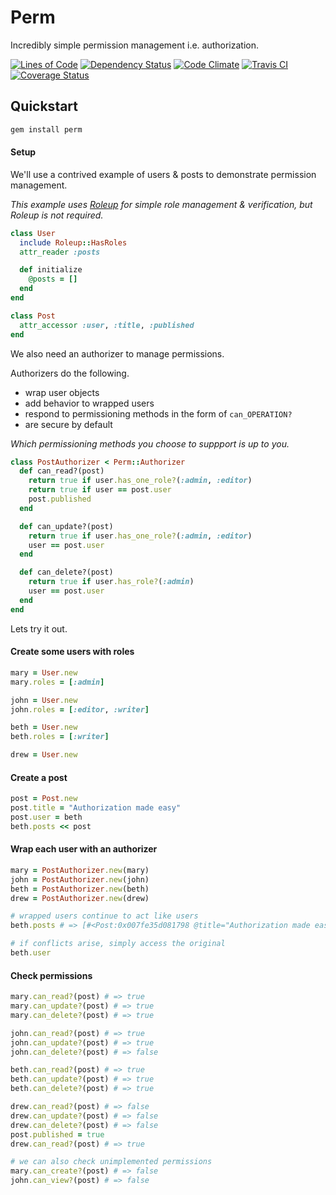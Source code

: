 # Perm

Incredibly simple permission management i.e. authorization.

[![Lines of Code](http://img.shields.io/badge/loc-29-brightgreen.svg)](http://blog.codinghorror.com/the-best-code-is-no-code-at-all/)
[![Dependency Status](https://gemnasium.com/hopsoft/perm.svg)](https://gemnasium.com/hopsoft/perm)
[![Code Climate](https://codeclimate.com/github/hopsoft/perm/badges/gpa.svg)](https://codeclimate.com/github/hopsoft/perm)
[![Travis CI](https://travis-ci.org/hopsoft/perm.svg)](https://travis-ci.org/hopsoft/perm)
[![Coverage Status](https://img.shields.io/coveralls/hopsoft/perm.svg)](https://coveralls.io/r/hopsoft/perm?branch=master)

## Quickstart

```sh
gem install perm
```

#### Setup

We'll use a contrived example of users & posts to demonstrate permission management.

_This example uses [Roleup](https://github.com/hopsoft/roleup) for simple role management & verification, but Roleup is not required._

```ruby
class User
  include Roleup::HasRoles
  attr_reader :posts

  def initialize
    @posts = []
  end
end
```

```ruby
class Post
  attr_accessor :user, :title, :published
end
```

We also need an authorizer to manage permissions.

Authorizers do the following.

- wrap user objects
- add behavior to wrapped users
- respond to permissioning methods in the form of `can_OPERATION?`
- are secure by default

_Which permissioning methods you choose to suppport is up to you._

```ruby
class PostAuthorizer < Perm::Authorizer
  def can_read?(post)
    return true if user.has_one_role?(:admin, :editor)
    return true if user == post.user
    post.published
  end

  def can_update?(post)
    return true if user.has_one_role?(:admin, :editor)
    user == post.user
  end

  def can_delete?(post)
    return true if user.has_role?(:admin)
    user == post.user
  end
end
```

Lets try it out.

#### Create some users with roles

```ruby
mary = User.new
mary.roles = [:admin]

john = User.new
john.roles = [:editor, :writer]

beth = User.new
beth.roles = [:writer]

drew = User.new
```

#### Create a post

```ruby
post = Post.new
post.title = "Authorization made easy"
post.user = beth
beth.posts << post
```

#### Wrap each user with an authorizer
```ruby
mary = PostAuthorizer.new(mary)
john = PostAuthorizer.new(john)
beth = PostAuthorizer.new(beth)
drew = PostAuthorizer.new(drew)

# wrapped users continue to act like users
beth.posts # => [#<Post:0x007fe35d081798 @title="Authorization made easy"...

# if conflicts arise, simply access the original
beth.user
```

#### Check permissions

```ruby
mary.can_read?(post) # => true
mary.can_update?(post) # => true
mary.can_delete?(post) # => true

john.can_read?(post) # => true
john.can_update?(post) # => true
john.can_delete?(post) # => false

beth.can_read?(post) # => true
beth.can_update?(post) # => true
beth.can_delete?(post) # => true

drew.can_read?(post) # => false
drew.can_update?(post) # => false
drew.can_delete?(post) # => false
post.published = true
drew.can_read?(post) # => true

# we can also check unimplemented permissions
mary.can_create?(post) # => false
john.can_view?(post) # => false
```

